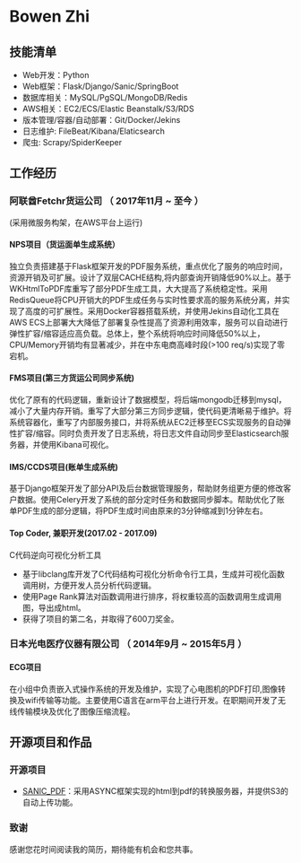 # Bowen Zhi

## 技能清单

- Web开发：Python
- Web框架：Flask/Django/Sanic/SpringBoot
- 数据库相关：MySQL/PgSQL/MongoDB/Redis
- AWS相关：EC2/ECS/Elastic Beanstalk/S3/RDS
- 版本管理/容器/自动部署：Git/Docker/Jekins
- 日志维护: FileBeat/Kibana/Elaticsearch
- 爬虫: Scrapy/SpiderKeeper 


## 工作经历

 
### 阿联酋Fetchr货运公司 （ 2017年11月 ~ 至今 ）
(采用微服务构架，在AWS平台上运行)
#### NPS项目（货运面单生成系统） 
独立负责搭建基于Flask框架开发的PDF服务系统，重点优化了服务的响应时间，资源开销及可扩展。设计了双层CACHE结构,将内部查询开销降低90%以上。基于WKHtmlToPDF库重写了部分PDF生成工具，大大提高了系统稳定性。采用RedisQueue将CPU开销大的PDF生成任务与实时性要求高的服务系统分离，并实现了高度的可扩展性。采用Docker容器搭载系统，并使用Jekins自动化工具在AWS ECS上部署大大降低了部署复杂性提高了资源利用效率，服务可以自动进行弹性扩容/缩容适应高负载。总体上，整个系统将响应时间降低50%以上，CPU/Memory开销均有显著减少，并在中东电商高峰时段(>100 req/s)实现了零宕机。

#### FMS项目(第三方货运公司同步系统)
优化了原有的代码逻辑，重新设计了数据模型，将后端mongodb迁移到mysql，减小了大量内存开销。重写了大部分第三方同步逻辑，使代码更清晰易于维护。将系统容器化，重写了内部服务接口，并将系统从EC2迁移至ECS实现服务的自动弹性扩容/缩容。同时负责开发了日志系统，将日志文件自动同步至Elasticsearch服务器，并使用Kibana可视化。


#### IMS/CCDS项目(账单生成系统)
基于Django框架开发了部分API及后台数据管理服务，帮助财务组更方便的修改客户数据。使用Celery开发了系统的部分定时任务和数据同步脚本。帮助优化了账单PDF生成的部分逻辑，将PDF生成时间由原来的3分钟缩减到1分钟左右。


#### Top Coder, 兼职开发(2017.02 - 2017.09)
C代码逆向可视化分析工具
* 基于libclang库开发了C代码结构可视化分析命令行工具，生成并可视化函数调用树，方便开发人员分析代码逻辑。
* 使用Page Rank算法对函数调用进行排序，将权重较高的函数调用生成调用图，导出成html。
* 获得了项目的第二名，并取得了600刀奖金。


### 日本光电医疗仪器有限公司 （ 2014年9月 ~ 2015年5月 ）

#### ECG项目
在小组中负责嵌入式操作系统的开发及维护，实现了心电图机的PDF打印,图像转换及wifi传输等功能。主要使用C语言在arm平台上进行开发。在职期间开发了无线传输模块及优化了图像压缩流程。


## 开源项目和作品

### 开源项目

 - [SANIC_PDF](https://github.com/zz920/sanic_pdf)：采用ASYNC框架实现的html到pdf的转换服务器，并提供S3的自动上传功能。


### 致谢
感谢您花时间阅读我的简历，期待能有机会和您共事。

